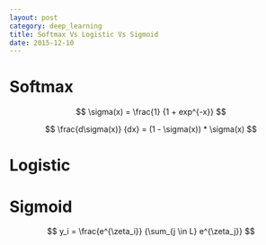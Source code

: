```yaml
---
layout: post
category: deep_learning
title: Softmax Vs Logistic Vs Sigmoid
date: 2015-12-10
---
```


# Softmax

$$
\sigma(x) = \frac{1} {1 + exp^{-x}}
$$

$$
\frac{d\sigma(x)} {dx} = (1 - \sigma(x)) * \sigma(x)
$$

# Logistic

# Sigmoid

$$
y_i = \frac{e^{\zeta_i}} {\sum_{j \in L} e^{\zeta_j}}
$$